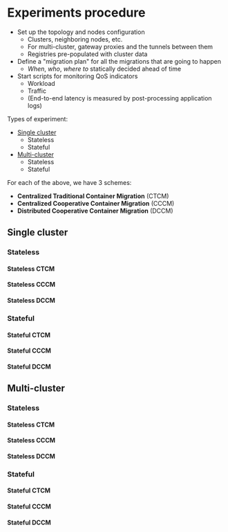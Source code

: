 # Experiments procedure #

- Set up the topology and nodes configuration
  - Clusters, neighboring nodes, etc.
  - For multi-cluster, gateway proxies and the tunnels between them
  - Registries pre-populated with cluster data
- Define a "migration plan" for all the migrations that are going to happen
  - _When_, _who_, _where to_ statically decided ahead of time 
- Start scripts for monitoring QoS indicators
  - Workload
  - Traffic
  - (End-to-end latency is measured by post-processing application logs)

Types of experiment:
- [Single cluster](#single-cluster)
  - Stateless
  - Stateful
- [Multi-cluster](#multi-cluster)
  - Stateless
  - Stateful

For each of the above, we have 3 schemes:
- **Centralized Traditional Container Migration** (CTCM)
- **Centralized Cooperative Container Migration** (CCCM)
- **Distributed Cooperative Container Migration** (DCCM)

## Single cluster ##
### Stateless ###
#### Stateless CTCM ####
#### Stateless CCCM ####
#### Stateless DCCM ####

### Stateful ###
#### Stateful CTCM ####
#### Stateful CCCM ####
#### Stateful DCCM ####


## Multi-cluster ##
### Stateless ###
#### Stateless CTCM ####
#### Stateless CCCM ####
#### Stateless DCCM ####

### Stateful ###
#### Stateful CTCM ####
#### Stateful CCCM ####
#### Stateful DCCM ####
